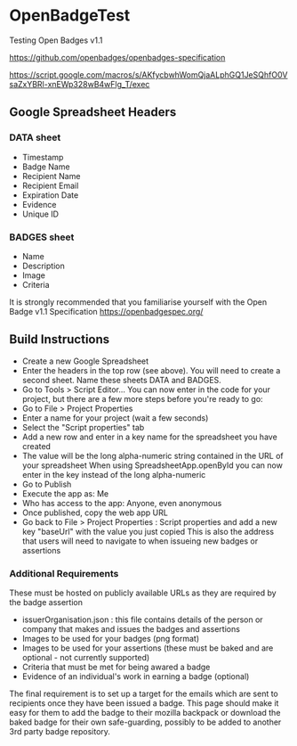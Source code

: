 # OpenBadgeTest
Testing Open Badges v1.1

https://github.com/openbadges/openbadges-specification

https://script.google.com/macros/s/AKfycbwhWomQjaALphGQ1JeSQhfO0VsaZxYBRl-xnEWp328wB4wFlg_T/exec


## Google Spreadsheet Headers

### DATA sheet

* Timestamp
* Badge Name
* Recipient Name
* Recipient Email
* Expiration Date
* Evidence
* Unique ID

### BADGES sheet

* Name
* Description
* Image
* Criteria

It is strongly recommended that you familiarise yourself with the Open Badge v1.1 Specification https://openbadgespec.org/

## Build Instructions

* Create a new Google Spreadsheet
* Enter the headers in the top row (see above). You will need to create a second sheet. Name these sheets DATA and BADGES.
* Go to Tools > Script Editor...
You can now enter in the code for your project, but there are a few more steps before you're ready to go:
* Go to File > Project Properties
* Enter a name for your project (wait a few seconds)
* Select the "Script properties" tab
* Add a new row and enter in a key name for the spreadsheet you have created
* The value will be the long alpha-numeric string contained in the URL of your spreadsheet
When using SpreadsheetApp.openById you can now enter in the key instead of the long alpha-numeric
* Go to Publish
* Execute the app as: Me
* Who has access to the app: Anyone, even anonymous
* Once published, copy the web app URL
* Go back to File > Project Properties : Script properties and add a new key "baseUrl" with the value you just copied
This is also the address that users will need to navigate to when issueing new badges or assertions

### Additional Requirements
These must be hosted on publicly available URLs as they are required by the badge assertion
* issuerOrganisation.json : this file contains details of the person or company that makes and issues the badges and assertions
* Images to be used for your badges (png format)
* Images to be used for your assertions (these must be baked and are optional - not currently supported)
* Criteria that must be met for being awared a badge
* Evidence of an individual's work in earning a badge (optional)

The final requirement is to set up a target for the emails which are sent to recipients
once they have been issued a badge. This page should make it easy for them to add the badge
to their mozilla backpack or download the baked badge for their own safe-guarding, possibly to 
be added to another 3rd party badge repository.